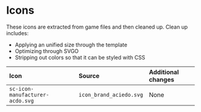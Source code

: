 # Icons

These icons are extracted from game files and then cleaned up.
Clean up includes:
- Applying an unified size through the template
- Optimizing through SVGO
- Stripping out colors so that it can be styled with CSS

Icon | Source | Additional changes
:--- | :--- | :---
`sc-icon-manufacturer-acdo.svg` | `icon_brand_aciedo.svg` | None